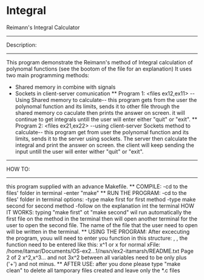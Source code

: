 Integral
========

Reimann's Integral Calculator

*****************************************
Description:
*****************************************
This program demonstrate the Reimann's method of Integral calculation of polynomal functions (see the
bootom of the file for an explanation)
It uses two main programming methods:
- Shared memory in combine with signals
- Sockets in client-server comunication
**
Program 1: <files ex12,ex11>
--Using Shared memory to calculate--
this program gets from the user the polynomal function and its limits, sends it to other file through the
shared memory co caculate
then prints the answer on screen.
it will continue to get integrals untill the user will enter either "quit" or "exit".
**
Program 2: <files ex21,ex22>
--using client-server Sockets method to calculate--
this program get from user the polynomal function and its limits, sends it to the server using sockets.
The server then calculate the integral and print the answer on screen.
the client will keep sending the input untill the user will enter wither "quit" or "exit".
******************************************
HOW TO:
******************************************
this program supplied with an advance Makefile.
**
COMPILE:
-cd to the files' folder in terminal
-enter "make"
**
RUN THE PROGRAM:
-cd to the files' folder in terminal
options:
-type make first for first method
-type make second for second method
-follow on the explanation int the terminal
HOW IT WORKS:
typing "make first" ot "make second"
wil run automatically the first file on the method in the terminal
then will open another terminal for the user to open the second file.
The name of the file that the user need to open will be written in the terminal.
**
USING THE PROGRAM:
After excecuting the program, youu will need to enter you function in this structure:
<FUNCTION>, <FROM>, <TO>
the function need to be entered like this:
x^1 or x for normal xFile: /home/itamar/Documents/OS-ex2...1/‫הגשה‬/ex2-itamarsh/README.txt
Page 2 of 2
x^2,x^3...
and not 3x^2
between all variables need to be only plus ('+') and not minus.
**
AFTER USE:
after you done please type "make clean" to delete all tamporary files created and leave only the *.c files
